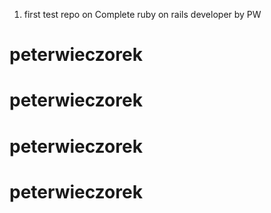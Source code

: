 1. first test repo on Complete ruby on rails developer by PW
# peterwieczorek
# peterwieczorek
# peterwieczorek
# peterwieczorek
